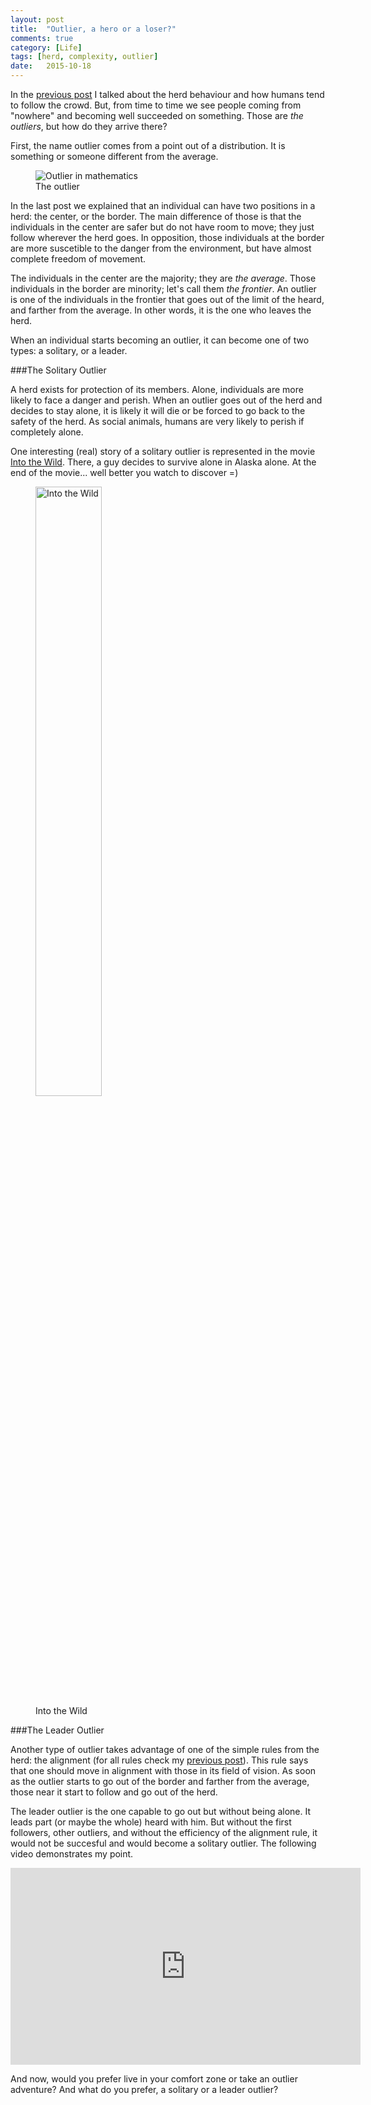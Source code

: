 ```yaml
---
layout: post
title:  "Outlier, a hero or a loser?"
comments: true
category: [Life]
tags: [herd, complexity, outlier]
date:   2015-10-18
---
```


<p class="intro"><span class="dropcap">I</span>n the <a href="">previous post</a> I talked about the herd behaviour and how humans tend to follow the crowd. But, from time to time we see people coming from "nowhere" and becoming well succeeded on something. Those are <i>the outliers</i>, but how do they arrive there?</p>

First, the name outlier comes from a point out of a distribution. It is something or someone different from the average.

<figure>
  <link rel="img_src" href="http://i0.wp.com/flowingdata.com/wp-content/uploads/2014/09/outlier.gif" />
  <img src="http://i0.wp.com/flowingdata.com/wp-content/uploads/2014/09/outlier.gif" alt="Outlier in mathematics"> 
  <figcaption>The outlier</figcaption> 
</figure>

In the last post we explained that an individual can have two positions in a herd: the center, or the border. The main difference of those is that the individuals in the center are safer but do not have room to move; they just follow wherever the herd goes. In opposition, those individuals at the border are more suscetible to the danger from the environment, but have almost complete freedom of movement.

The individuals in the center are the majority; they are *the average*. Those individuals in the border are minority; let's call them *the frontier*. An outlier is one of the individuals in the frontier that goes out of the limit of the heard, and farther from the average. In other words, it is the one who leaves the herd.

When an individual starts becoming an outlier, it can become one of two types: a solitary, or a leader.

###The Solitary Outlier

A herd exists for protection of its members. Alone, individuals are more likely to face a danger and perish. When an outlier goes out of the herd and decides to stay alone, it is likely it will die or be forced to go back to the safety of the herd. As social animals, humans are very likely to perish if completely alone.

One interesting (real) story of a solitary outlier is represented in the movie [Into the Wild](http://www.imdb.com/title/tt0758758/?ref_=nv_sr_1). There, a guy decides to survive alone in Alaska alone. At the end of the movie... well better you watch to discover =)

<figure>
  <link rel="img_src" href="http://biancapereira.me/assets/img/into-the-wild.jpg" />
  <img src="{{ '/assets/img/into-the-wild.jpg' | prepend: site.baseurl }}" height="50%" alt="Into the Wild"> 
  <figcaption>Into the Wild</figcaption> 
</figure>

###The Leader Outlier

Another type of outlier takes advantage of one of the simple rules from the herd: the alignment (for all rules check my [previous post]()). This rule says that one should move in alignment with those in its field of vision. As soon as the outlier starts to go out of the border and farther from the average, those near it start to follow and go out of the herd.

The leader outlier is the one capable to go out but without being alone. It leads part (or maybe the whole) heard with him. But without the first followers, other outliers, and without the efficiency of the alignment rule, it would not be succesful and would become a solitary outlier. The following video demonstrates my point.

<center><iframe width="560" height="315" src="https://www.youtube.com/embed/fW8amMCVAJQ?rel=0&amp;showinfo=0" frameborder="0" allowfullscreen></iframe></center>

And now, would you prefer live in your comfort zone or take an outlier adventure? And what do you prefer, a solitary or a leader outlier?